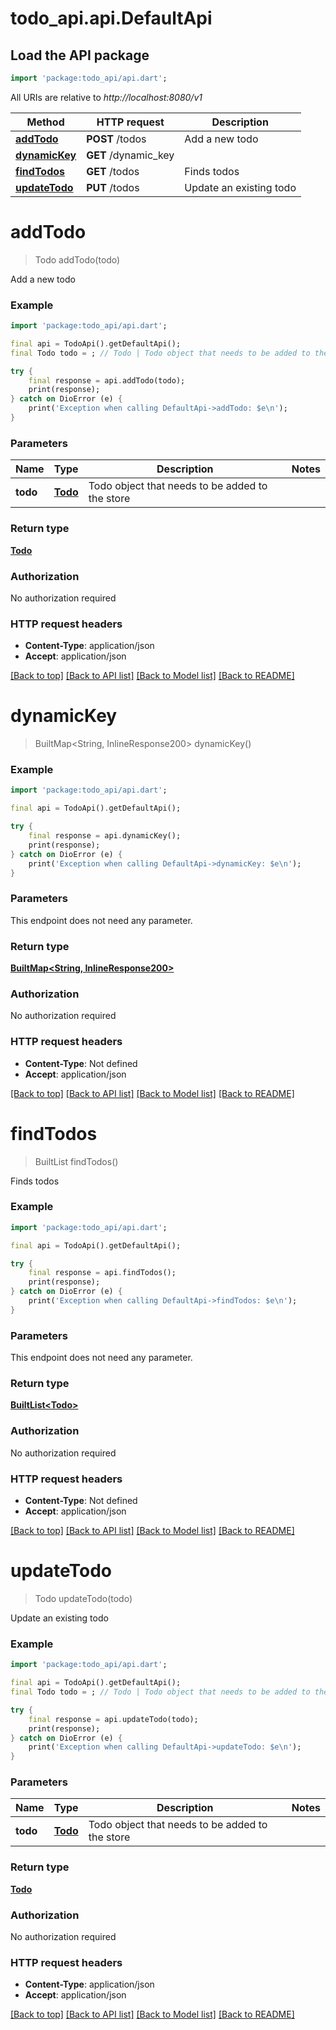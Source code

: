 # todo_api.api.DefaultApi

## Load the API package
```dart
import 'package:todo_api/api.dart';
```

All URIs are relative to *http://localhost:8080/v1*

Method | HTTP request | Description
------------- | ------------- | -------------
[**addTodo**](DefaultApi.md#addtodo) | **POST** /todos | Add a new todo
[**dynamicKey**](DefaultApi.md#dynamickey) | **GET** /dynamic_key | 
[**findTodos**](DefaultApi.md#findtodos) | **GET** /todos | Finds todos
[**updateTodo**](DefaultApi.md#updatetodo) | **PUT** /todos | Update an existing todo


# **addTodo**
> Todo addTodo(todo)

Add a new todo

### Example
```dart
import 'package:todo_api/api.dart';

final api = TodoApi().getDefaultApi();
final Todo todo = ; // Todo | Todo object that needs to be added to the store

try {
    final response = api.addTodo(todo);
    print(response);
} catch on DioError (e) {
    print('Exception when calling DefaultApi->addTodo: $e\n');
}
```

### Parameters

Name | Type | Description  | Notes
------------- | ------------- | ------------- | -------------
 **todo** | [**Todo**](Todo.md)| Todo object that needs to be added to the store | 

### Return type

[**Todo**](Todo.md)

### Authorization

No authorization required

### HTTP request headers

 - **Content-Type**: application/json
 - **Accept**: application/json

[[Back to top]](#) [[Back to API list]](../README.md#documentation-for-api-endpoints) [[Back to Model list]](../README.md#documentation-for-models) [[Back to README]](../README.md)

# **dynamicKey**
> BuiltMap<String, InlineResponse200> dynamicKey()



### Example
```dart
import 'package:todo_api/api.dart';

final api = TodoApi().getDefaultApi();

try {
    final response = api.dynamicKey();
    print(response);
} catch on DioError (e) {
    print('Exception when calling DefaultApi->dynamicKey: $e\n');
}
```

### Parameters
This endpoint does not need any parameter.

### Return type

[**BuiltMap&lt;String, InlineResponse200&gt;**](InlineResponse200.md)

### Authorization

No authorization required

### HTTP request headers

 - **Content-Type**: Not defined
 - **Accept**: application/json

[[Back to top]](#) [[Back to API list]](../README.md#documentation-for-api-endpoints) [[Back to Model list]](../README.md#documentation-for-models) [[Back to README]](../README.md)

# **findTodos**
> BuiltList<Todo> findTodos()

Finds todos

### Example
```dart
import 'package:todo_api/api.dart';

final api = TodoApi().getDefaultApi();

try {
    final response = api.findTodos();
    print(response);
} catch on DioError (e) {
    print('Exception when calling DefaultApi->findTodos: $e\n');
}
```

### Parameters
This endpoint does not need any parameter.

### Return type

[**BuiltList&lt;Todo&gt;**](Todo.md)

### Authorization

No authorization required

### HTTP request headers

 - **Content-Type**: Not defined
 - **Accept**: application/json

[[Back to top]](#) [[Back to API list]](../README.md#documentation-for-api-endpoints) [[Back to Model list]](../README.md#documentation-for-models) [[Back to README]](../README.md)

# **updateTodo**
> Todo updateTodo(todo)

Update an existing todo

### Example
```dart
import 'package:todo_api/api.dart';

final api = TodoApi().getDefaultApi();
final Todo todo = ; // Todo | Todo object that needs to be added to the store

try {
    final response = api.updateTodo(todo);
    print(response);
} catch on DioError (e) {
    print('Exception when calling DefaultApi->updateTodo: $e\n');
}
```

### Parameters

Name | Type | Description  | Notes
------------- | ------------- | ------------- | -------------
 **todo** | [**Todo**](Todo.md)| Todo object that needs to be added to the store | 

### Return type

[**Todo**](Todo.md)

### Authorization

No authorization required

### HTTP request headers

 - **Content-Type**: application/json
 - **Accept**: application/json

[[Back to top]](#) [[Back to API list]](../README.md#documentation-for-api-endpoints) [[Back to Model list]](../README.md#documentation-for-models) [[Back to README]](../README.md)

